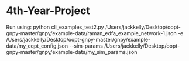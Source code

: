 # 4th-Year-Project

Run using: python cli_examples_test2.py /Users/jackkelly/Desktop/oopt-gnpy-master/gnpy/example-data/raman_edfa_example_network-1.json -e /Users/jackkelly/Desktop/oopt-gnpy-master/gnpy/example-data/my_eqpt_config.json --sim-params /Users/jackkelly/Desktop/oopt-gnpy-master/gnpy/example-data/my_sim_params.json

